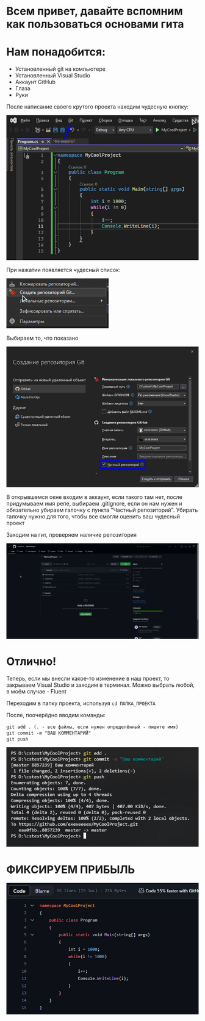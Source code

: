 <h1>Всем привет, давайте вспомним как пользоваться основами гита</h1>

<h1>Нам понадобится:</h1>
<ul>
    <li>Установленный git на компьютере</li>
    <li>Установленный Visual Studio</li>
    <li>Аккаунт GitHub</li>
    <li>Глаза</li>
    <li>Руки</li>
</ul>

<p>После написание своего крутого проекта находим чудесную кнопку:</p>
<img src="https://github.com/exexeeeex/fromateapotfordummies/blob/main/img/photo_1.jpg"/>

<p>При нажатии появляется чудесный список:</p>
<img src="https://github.com/exexeeeex/fromateapotfordummies/blob/main/img/photo_2.jpg"/>
<p>Выбираем то, что показано</p>

<img src="https://github.com/exexeeeex/fromateapotfordummies/blob/main/img/photo_3.jpg"/>
<p>В открывшемся окне входим в аккаунт, если такого там нет, после придумываем имя репе, выбираем .gitignore, если он нам нужен и обязательно убираем
галочку с пункта "Частный репозиторий". Убирать галочку нужно для того, чтобы все смогли оценить ваш чудесный проект</p>

<p>Заходим на гит, проверяем наличие репозитория</p>
<img src="https://github.com/exexeeeex/fromateapotfordummies/blob/main/img/photo_4.jpg"/>

<h1>Отлично!</h1>
<p>Теперь, если мы внесли какое-то изменение в наш проект, то закрываем Visual Studio и заходим в терминал. Можно выбрать любой, в моём случае - Fluent</p>

<p>Переходим в папку проекта, используя <code>cd ПАПКА_ПРОЕКТА</code></p>

<p>После, поочерёдно вводим команды:</p>

```
git add . (. - все файлы, если нужен определённый - пишите имя)
git commit -m "ВАШ КОММЕНТАРИЙ"
git push
```

<img src="https://github.com/exexeeeex/fromateapotfordummies/blob/main/img/photo_5.jpg"/>

<h1>ФИКСИРУЕМ ПРИБЫЛЬ</h1>
<img src="https://github.com/exexeeeex/fromateapotfordummies/blob/main/img/photo_6.jpg"/>